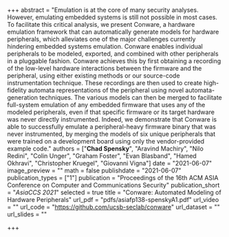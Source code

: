 +++
abstract = "Emulation is at the core of many security analyses. However, emulating embedded systems is still not possible in most cases. To facilitate this critical analysis, we present Conware, a hardware emulation framework that can automatically generate models for hardware peripherals, which alleviates one of the major challenges currently hindering embedded systems emulation. Conware enables individual peripherals to be modeled, exported, and combined with other peripherals in a pluggable fashion. Conware achieves this by first obtaining a recording of the low-level hardware interactions between the firmware and the peripheral, using either existing methods or our source-code instrumentation technique. These recordings are then used to create high-fidelity automata representations of the peripheral using novel automata-generation techniques. The various models can then be merged to facilitate full-system emulation of any embedded firmware that uses any of the modeled peripherals, even if that specific firmware or its target hardware was never directly instrumented. Indeed, we demonstrate that Conware is able to successfully emulate a peripheral-heavy firmware binary that was never instrumented, by merging the models of six unique peripherals that were trained on a development board using only the vendor-provided example code."
authors = ["**Chad Spensky**", "Aravind Machiry", "Nilo Redini", "Colin Unger", "Graham Foster", "Evan Blasband", "Hamed Okhravi", "Christopher Kruegel", "Giovanni Vigna"]
date = "2021-06-07"
image_preview = ""
math = false
publishdate = "2021-06-07"
publication_types = ["1"]
publication = "Proceedings of the 16th ACM ASIA Conference on Computer and Communications Security"
publication_short = "*AsiaCCS 2021*"
selected = true
title = "Conware: Automated Modeling of Hardware Peripherals"
url_pdf = "pdfs/asiafp138-spenskyA1.pdf"
url_video = ""
url_code = "https://github.com/ucsb-seclab/conware"
url_dataset = ""
url_slides = ""

+++
